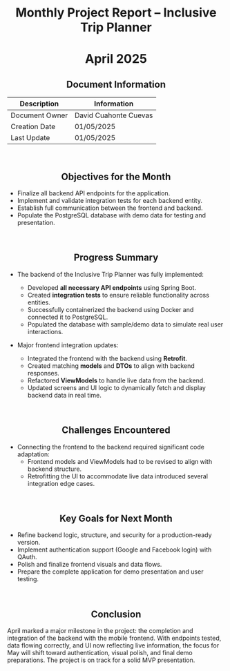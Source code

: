 <div align="center">

# Monthly Project Report – Inclusive Trip Planner  
# April 2025

## Document Information

| Description    | Information            |
| -------------- | ---------------------- |
| Document Owner | David Cuahonte Cuevas  |
| Creation Date  | 01/05/2025             |
| Last Update    | 01/05/2025             |

</div>

<br>

<div align="center">

## Objectives for the Month
</div>

- Finalize all backend API endpoints for the application.  
- Implement and validate integration tests for each backend entity.  
- Establish full communication between the frontend and backend.  
- Populate the PostgreSQL database with demo data for testing and presentation.

<br>

<div align="center">

## Progress Summary
</div>

- The backend of the Inclusive Trip Planner was fully implemented:
  - Developed **all necessary API endpoints** using Spring Boot.
  - Created **integration tests** to ensure reliable functionality across entities.
  - Successfully containerized the backend using Docker and connected it to PostgreSQL.
  - Populated the database with sample/demo data to simulate real user interactions.

- Major frontend integration updates:
  - Integrated the frontend with the backend using **Retrofit**.
  - Created matching **models** and **DTOs** to align with backend responses.
  - Refactored **ViewModels** to handle live data from the backend.
  - Updated screens and UI logic to dynamically fetch and display backend data in real time.

<br>

<div align="center">

## Challenges Encountered
</div>

- Connecting the frontend to the backend required significant code adaptation:
  - Frontend models and ViewModels had to be revised to align with backend structure.
  - Retrofitting the UI to accommodate live data introduced several integration edge cases.

<br>

<div align="center">

## Key Goals for Next Month
</div>

- Refine backend logic, structure, and security for a production-ready version.  
- Implement authentication support (Google and Facebook login) with QAuth.  
- Polish and finalize frontend visuals and data flows.  
- Prepare the complete application for demo presentation and user testing.

<br>

<div align="center">

## Conclusion
</div>

April marked a major milestone in the project: the completion and integration of the backend with the mobile frontend. With endpoints tested, data flowing correctly, and UI now reflecting live information, the focus for May will shift toward authentication, visual polish, and final demo preparations. The project is on track for a solid MVP presentation.
